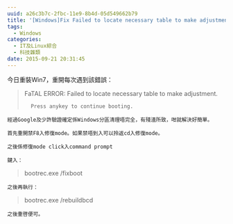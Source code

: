 ```yaml
---
uuid: a26c3b7c-2fbc-11e9-8b4d-05d549662b79
title: '[Windows]Fix Failed to locate necessary table to make adjustment.（CH-Jyut）'
tags:
  - Windows
categories:
  - IT及Linux綜合
  - 科技雜類
date: 2015-09-21 20:31:45
---
```


今日重裝Win7，重開每次遇到該錯誤：

> FaTAL ERROR: Failed to locate necessary table to make adjustment.
>
> 		Press anykey to continue booting.

	經過Google及少許驗證確定係Windows分區清理唔完全，有殘渣所致，咁就解決好簡單。

	首先重開禁F8入修復mode。如果禁唔到入可以拎返cd入修復mode。

	之後係修復mode click入command prompt

	鍵入：

> bootrec.exe /fixboot

	之後再執行：

> bootrec.exe /rebuildbcd

	之後重啓便可。
